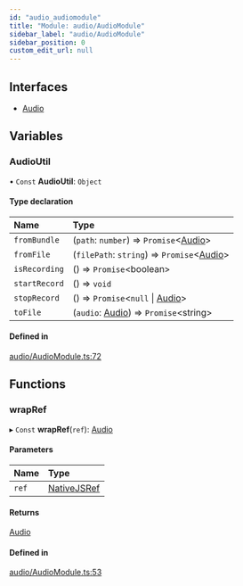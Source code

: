 ```yaml
---
id: "audio_audiomodule"
title: "Module: audio/AudioModule"
sidebar_label: "audio/AudioModule"
sidebar_position: 0
custom_edit_url: null
---
```


## Interfaces

- [Audio](../interfaces/audio_audiomodule.audio.md)

## Variables

### AudioUtil

• `Const` **AudioUtil**: `Object`

#### Type declaration

| Name | Type |
| :------ | :------ |
| `fromBundle` | (`path`: `number`) => `Promise`<[Audio](../interfaces/audio_audiomodule.audio.md)\> |
| `fromFile` | (`filePath`: `string`) => `Promise`<[Audio](../interfaces/audio_audiomodule.audio.md)\> |
| `isRecording` | () => `Promise`<boolean\> |
| `startRecord` | () => `void` |
| `stopRecord` | () => `Promise`<``null`` \| [Audio](../interfaces/audio_audiomodule.audio.md)\> |
| `toFile` | (`audio`: [Audio](../interfaces/audio_audiomodule.audio.md)) => `Promise`<string\> |

#### Defined in

[audio/AudioModule.ts:72](https://github.com/facebookresearch/playtorch/blob/5b3d5a4/react-native-pytorch-core/src/audio/AudioModule.ts#L72)

## Functions

### wrapRef

▸ `Const` **wrapRef**(`ref`): [Audio](../interfaces/audio_audiomodule.audio.md)

#### Parameters

| Name | Type |
| :------ | :------ |
| `ref` | [NativeJSRef](../interfaces/nativejsref.nativejsref-1.md) |

#### Returns

[Audio](../interfaces/audio_audiomodule.audio.md)

#### Defined in

[audio/AudioModule.ts:53](https://github.com/facebookresearch/playtorch/blob/5b3d5a4/react-native-pytorch-core/src/audio/AudioModule.ts#L53)
